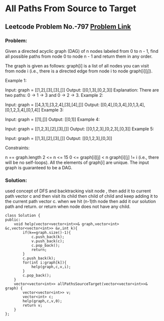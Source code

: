 # All Paths From Source to Target
## Leetcode Problem No.-797 [Problem Link](https://leetcode.com/problems/all-paths-from-source-to-target/)
### Problem:

Given a directed acyclic graph (DAG) of n nodes labeled from 0 to n - 1, find all possible paths from node 0 to node n - 1 and return them in any order.

The graph is given as follows: graph[i] is a list of all nodes you can visit from node i (i.e., there is a directed edge from node i to node graph[i][j]).

 

Example 1:


Input: graph = [[1,2],[3],[3],[]]
Output: [[0,1,3],[0,2,3]]
Explanation: There are two paths: 0 -> 1 -> 3 and 0 -> 2 -> 3.
Example 2:


Input: graph = [[4,3,1],[3,2,4],[3],[4],[]]
Output: [[0,4],[0,3,4],[0,1,3,4],[0,1,2,3,4],[0,1,4]]
Example 3:

Input: graph = [[1],[]]
Output: [[0,1]]
Example 4:

Input: graph = [[1,2,3],[2],[3],[]]
Output: [[0,1,2,3],[0,2,3],[0,3]]
Example 5:

Input: graph = [[1,3],[2],[3],[]]
Output: [[0,1,2,3],[0,3]]
 

Constraints:

n == graph.length
2 <= n <= 15
0 <= graph[i][j] < n
graph[i][j] != i (i.e., there will be no self-loops).
All the elements of graph[i] are unique.
The input graph is guaranteed to be a DAG.

### Solution:
used concept of DFS and backtracking
visit node , then add it to current path vector c and then visit its child then child of child and keep adding it to the current path vector c.
when we hit (n-1)th node then add it our solution path and return.
or return when node does not have any child.

```
class Solution {
public:
    void help(vector<vector<int>>& graph,vector<int> &c,vector<vector<int>> &v,int k){
        if(k==graph.size()-1){
            c.push_back(k);
            v.push_back(c);
            c.pop_back();
            return;
        }
        c.push_back(k);
        for(int i:graph[k]){
            help(graph,c,v,i);
        }
        c.pop_back();
    }
    vector<vector<int>> allPathsSourceTarget(vector<vector<int>>& graph) {
        vector<vector<int>> v;
        vector<int> c;
        help(graph,c,v,0);
        return v;
    }
};
```

